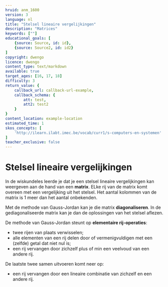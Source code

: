```yaml
---
hruid: anm_1600
version: 3
language: nl
title: "Stelsel lineaire vergelijkingen"
description: "Matrices"
keywords: [""]
educational_goals: [
    {source: Source, id: id}, 
    {source: Source2, id: id2}
]
copyright: dwengo
licence: dwengo
content_type: text/markdown
available: true
target_ages: [16, 17, 18]
difficulty: 3
return_value: {
    callback_url: callback-url-example,
    callback_schema: {
        att: test,
        att2: test2
    }
}
content_location: example-location
estimated_time: 1
skos_concepts: [
    'http://ilearn.ilabt.imec.be/vocab/curr1/s-computers-en-systemen'
]
teacher_exclusive: false
---
```


# Stelsel lineaire vergelijkingen

In de wiskundeles leerde je dat je een stelsel lineaire vergelijkingen kan weergeven aan de hand van een **matrix**. ELke rij van de matrix komt overeen met een vergelijking uit het stelsel. Het aantal kolommen van de matrix is 1 meer dan het aantal onbekenden. 

Met de methode van Gauss-Jordan kan je die matrix **diagonaliseren**. In de gediagonaliseerde matrix kan je dan de oplossingen van het stelsel aflezen.

De methode van Gauss-Jordan steunt op **elementaire rij-operaties**:<br>
- twee rijen van plaats verwisselen;
- alle elementen van een rij delen door of vermenigvuldigen met een (zelfde) getal dat niet nul is;
- een rij vervangen door zichzelf plus of min een veelvoud van een andere rij.

De laatste twee samen uitvoeren komt neer op:<br>
- een rij vervangen door een lineaire combinatie van zichzelf en een andere rij.



